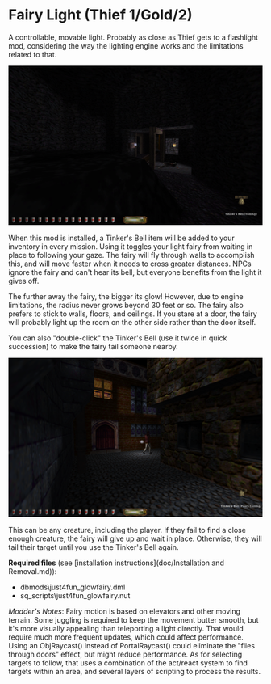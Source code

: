 # Fairy Light (Thief 1/Gold/2)

A controllable, movable light. Probably as close as Thief gets to a flashlight mod, considering the way the lighting engine works and the limitations related to that.

![Fairy lighting distant sign](doc/img/FairyLight-Gazing.png)

When this mod is installed, a Tinker's Bell item will be added to your inventory in every mission. Using it toggles your light fairy from waiting in place to following your gaze. The fairy will fly through walls to accomplish this, and will move faster when it needs to cross greater distances. NPCs ignore the fairy and can't hear its bell, but everyone benefits from the light it gives off.

The further away the fairy, the bigger its glow! However, due to engine limitations, the radius never grows beyond 30 feet or so. The fairy also prefers to stick to walls, floors, and ceilings. If you stare at a door, the fairy will probably light up the room on the other side rather than the door itself.

You can also "double-click" the Tinker's Bell (use it twice in quick succession) to make the fairy tail someone nearby.

![Fairy following servant through city streets](doc/img/FairyLight-Tailing.png)

This can be any creature, including the player. If they fail to find a close enough creature, the fairy will give up and wait in place. Otherwise, they will tail their target until you use the Tinker's Bell again.

**Required files** (see [installation instructions](doc/Installation and Removal.md)):
* dbmods\just4fun_glowfairy.dml
* sq_scripts\just4fun_glowfairy.nut

*Modder's Notes*: Fairy motion is based on elevators and other moving terrain. Some juggling is required to keep the movement butter smooth, but it's more visually appealing than teleporting a light directly. That would require much more frequent updates, which could affect performance. Using an ObjRaycast() instead of PortalRaycast() could eliminate the "flies through doors" effect, but might reduce performance. As for selecting targets to follow, that uses a combination of the act/react system to find targets within an area, and several layers of scripting to process the results.